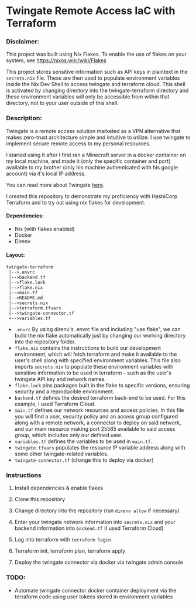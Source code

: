 # Twingate Remote Access IaC with Terraform

### Disclaimer: 
This project was built using Nix Flakes. To enable the use of flakes on your system, see https://nixos.wiki/wiki/Flakes

This project stores sensitive information such as API keys in plaintext in the `secrets.nix` file. These are then used to populate environment variables inside the Nix Dev Shell to access twingate and terraform cloud. This shell is activated by changing directory into the twingate-terraform directory and these environment variables will only be accessible from within that directory, not to your user outside of this shell.

### Description:
Twingate is a remote access solution marketed as a VPN alternative that makes zero-trust architecture simple and intuitive to utilize. I use twingate to implement secure remote access to my personal resources.

I started using it after I first ran a Minecraft server in a docker container on my local machine, and made it (only the specific container and port) available to my brother (only his machine authenticated with his google account) via it's local IP address. 

You can read more about Twingate [here](https://www.twingate.com/docs/how-twingate-works).

I created this repository to demonstrate my proficiency with HashiCorp Terraform and to try out using nix flakes for development. 

#### Dependencies:
- Nix (with flakes enabled)
- Docker
- Direnv
#### Layout: 
```
twingate-terraform
 |-->.envrc
 |-->backend.tf
 |-->flake.lock  
 |-->flake.nix  
 |-->main.tf  
 |-->README.md  
 |-->secrets.nix  
 |-->terraform.tfvars  
 |-->twingate-connector.tf  
 +-->variables.tf
 ```

- `.envrc` By using direnv's .envrc file and including "use flake", we can build the nix flake automatically just by changing our working directory into the repository folder.
- `flake.nix` contains the instructions to build our development environment, which will fetch terraform and make it available to the user's shell along with specified environment variables. This file also imports `secrets.nix` to populate these environment variables with sensitive information to be used in terraform - such as the user's twingate API key and network names.
- `flake.lock` pins packages built in the flake to specific versions, ensuring security and a reproducible environment.
- `backend.tf` defines the desired terraform back-end to be used. For this example, I used Terraform Cloud.
- `main.tf` defines our network resources and access policies. In this file you will find a user, security policy and an access group configured along with a remote network, a connector to deploy on said network, and our main resource making port 25565 available to said access group, which includes only our defined user.
- `variables.tf` defines the variables to be used in `main.tf`.
- `twingate.tfvars` populates the resource IP variable address along with some other twingate-related variables.
- `twingate-connector.tf` (change this to deploy via docker)

### Instructions
1. Install dependencies & enable flakes
2. Clone this repository
3. Change directory into the repository (run `direnv allow` if necessary)
4. Enter your twingate network information into `secrets.nix` and your backend information into `backend.tf` (I used Terraform Cloud)
5. Log into terraform with `terraform login`
   
7. Terraform init, terraform plan, terraform apply
8. Deploy the twingate connector via docker via twingate admin console

### TODO:
- Automate twingate connector docker container deployment via the terraform code using user tokens stored in environment variables
